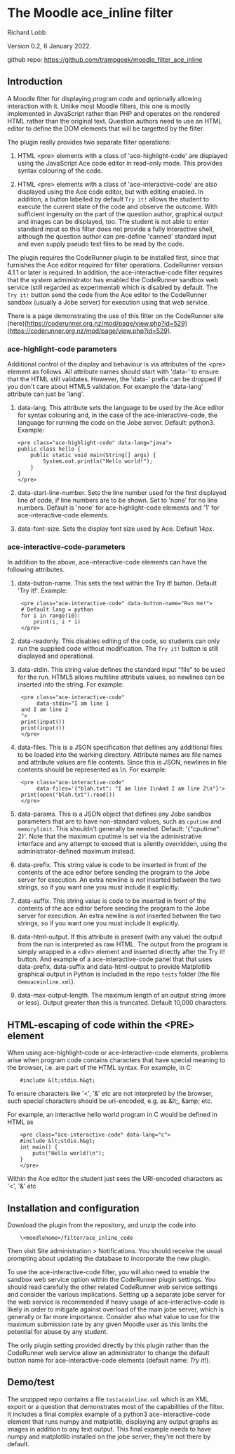 # The Moodle ace_inline filter

Richard Lobb

Version 0.2, 6 January 2022.

github repo: https://github.com/trampgeek/moodle_filter_ace_inline

## Introduction

A Moodle filter for displaying program code and optionally allowing interaction with it.
Unlike most Moodle filters, this one is mostly implemented in JavaScript rather than
PHP and operates
on the rendered HTML rather than the original text. Question authors need
to use an HTML editor to define the DOM elements that will be targetted by the
filter.

The plugin really provides two separate filter operations:

 1. HTML \<pre> elements with a class of 'ace-highlight-code' are displayed
    using the JavaScript Ace code editor in read-only mode. This provides
    syntax colouring of the code.

 2. HTML \<pre> elements with a class of 'ace-interactive-code' are also
    displayed using the Ace code editor, but with editing enabled. In addition,
    a button labelled by default `Try it!` allows the student to execute the
    current state of the code and observe the outcome. With sufficient
    ingenuity on the part of the question author,
    graphical output and images can be displayed, too. The student
    is not able to enter standard input so this filter does not provide a
    fully interactive shell, although the question author can pre-define
    'canned' standard input and even supply pseudo text files to be read by
    the code.

The plugin requires the CodeRunner plugin to be installed first, since that
furnishes the Ace editor required for filter operations. CodeRunner version 4.1.1
or later is required. In addition, the
ace-interactive-code filter requires that the system administrator has enabled
the CodeRunner sandbox web service (still regarded as experimental) which is
disabled by default. The `Try it!` button send the code from the Ace editor
to the CodeRunner sandbox (usually a Jobe server) for execution using that
web service.

There is a page demonstrating the use of this filter on the CodeRunner site
(here)[https://coderunner.org.nz/mod/page/view.php?id=529](https://coderunner.org.nz/mod/page/view.php?id=529).

### ace-highlight-code parameters

Additional control of the display and behaviour is via attributes of the
\<pre> element as follows. All attribute names should start with 'data-' to ensure
that the HTML still validates. However, the 'data-' prefix can be dropped if
you don't care about HTML5 validation. For example the 'data-lang' attribute
can just be 'lang'.

 1. data-lang. This attribute sets the language to be used
    by the Ace editor for
    syntax colouring and, in the case of the ace-interactive-code, the language
    for running the code on the Jobe server. Default: python3. Example:

        <pre class="ace-highlight-code" data-lang="java">
        public class hello {
            public static void main(String[] args) {
                System.out.println("Hello world!");
            }
        }
        </pre>

2. data-start-line-number. Sets the line number used for the first displayed line of
   code, if line numbers are to be shown. Set to 'none' for no line numbers.
   Default is 'none' for ace-highlight-code elements and '1' for ace-interactive-code
   elements.

3. data-font-size. Sets the display font size used by Ace. Default 14px.

### ace-interactive-code-parameters

In addition to the above, ace-interactive-code elements can have
the following attributes.

1. data-button-name. This sets the text within the Try it! button.
   Default 'Try it!'.
   Example:

        <pre class="ace-interactive-code" data-button-name="Run me!">
        # Default lang = python
        for i in range(10):
            print(i, i * i)
        </pre>

2. data-readonly. This disables editing of the code, so students can only run
    the supplied code without modification. The `Try it!` button is still displayed
    and operational.

3. data-stdin. This string value defines the standard input "file" to be used for the
   run. HTML5 allows multiline attribute values, so newlines can be inserted into
   the string. For example:

        <pre class="ace-interactive-code"
             data-stdin="I am line 1
        and I am line 2
        ">
        print(input())
        print(input())
        </pre>

4. data-files. This is a JSON specification that defines any additional files
   to be loaded into the working directory. Attribute names are file names and
   attribute values are file contents. Since this is JSON, newlines in file
   contents should be represented as \n. For example:

        <pre class="ace-interactive-code"
             data-files='{"blah.txt": "I am line 1\nAnd I am line 2\n"}'>
        print(open("blah.txt").read())
        </pre>

5. data-params. This is a JSON object that defines any Jobe sandbox parameters that
   are to have non-standard values, such as `cputime` and `memorylimit`. This
   shouldn't generally be needed. Default: '{"cputime": 2}'. Note that the maximum
   cputime is set via the administrative interface and any attempt
   to exceed that is silently overridden, using the administrator-defined
   maximum instead.

6. data-prefix. This string value is code to be inserted in front of the
   contents of the ace editor before sending the program to the Jobe server
   for execution. An extra newline is *not* inserted between the two strings,
   so if you want one you must include it explicitly.

7. data-suffix. This string value is code to be inserted in front of the
   contents of the ace editor before sending the program to the Jobe server
   for execution. An extra newline is *not* inserted between the two strings,
   so if you want one you must include it explicitly.

8. data-html-output. If this attribute is present (with any value) the output
   from the run is interpreted as raw HTML.
   The output from the program is simply wrapped in a \<div> element and inserted
   directly after the Try it! button. And example of a ace-interactive-code
   panel that that uses data-prefix, data-suffix and data-html-output to provide
   Matplotlib graphical output in Python is included in the repo `tests` folder
   (the file `demoaceinline.xml`).


9. data-max-output-length. The maximum length of an output string (more or less).
   Output greater than this is truncated. Default 10,000 characters.

## HTML-escaping of code within the \<PRE> element

When using ace-highlight-code or ace-interactive-code elements,
problems arise when program code contains characters that have special meaning
to the browser, i.e. are part of the HTML syntax. For example, in C:

        #include &lt;stdio.h&gt;

To ensure characters like '\<', '\&' etc are not interpreted by the browser, such
special characters should be uri-encoded, e.g. as \&lt;, \&amp; etc.

For example, an interactive hello world program in C would be defined in HTML as

        <pre class="ace-interactive-code" data-lang="c">
        #include &lt;stdio.h&gt;
        int main() {
            puts("Hello world!\n");
        }
        </pre>

Within the Ace editor the student just sees the URI-encoded characters as
'\<', '\&' etc


## Installation and configuration

Download the plugin from the repository, and unzip the code into

        \<moodlehome>/filter/ace_inline_code

Then visit Site administration > Notifications. You should receive the usual
prompting about updating the database to incorporate the new plugin.

To use the ace-interactive-code filter, you will also need to enable the
sandbox web service option within the CodeRunner plugin settings. You should
read carefully the other related CodeRunner web service settings and consider
the various implications. Setting up a separate jobe server for the web service
is recommended if heavy usage of ace-interactive-code is likely in order to
mitigate against overload of the main jobe server, which is generally or far
more importance. Consider also what value to use for the maximum submission
rate by any given Moodle user as this limits the potential for abuse by any
student.

The only plugin setting provided directly by this plugin rather than the
CodeRunner web service allow an administrator to change the default button name
for ace-interactive-code elements (default name: *Try it!*).

## Demo/test

The unzipped repo contains a file `testaceinline.xml` which is an XML export
or a question that demonstrates most of the capabilities of the filter. It
includes a final complex example of a python3 ace-interactive-code element
that runs numpy and matplotlib, displaying any output graphs as images in
addition to any text output. This final example needs to have numpy and
matplotlib installed on the jobe server; they're not there by default.